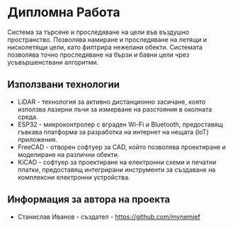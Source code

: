 # Дипломна Работа

Система за търсене и проследяване на цели във въздушно пространство. Позволява намиране и проследяване на летящи и нисколетящи цели, като филтрира нежелани обекти. Системата позволява точно проследяване на бързи и бавни цели чрез усъвършенствани алгоритми.

## Използвани технологии

* LiDAR - технология за активно дистанционно засичане, която използва лазерни лъчи за измерване на разстояния в околната среда. 
* ESP32 - микроконтролер с вграден Wi-Fi и Bluetooth, предоставящ гъвкава платформа за разработка на интернет на нещата (IoT) приложения.
* FreeCAD - отворен софтуер за CAD, който позволява проектиране и моделиране на различни обекти.
* KiCAD - софтуер за проектиране на електронни схеми и печатни платки, предоставящ интегрирани инструменти за създаване на комплексни електронни устройства.

## Информация за автора на проекта

* Станислав Иванов - създател - https://github.com/mynemjef

